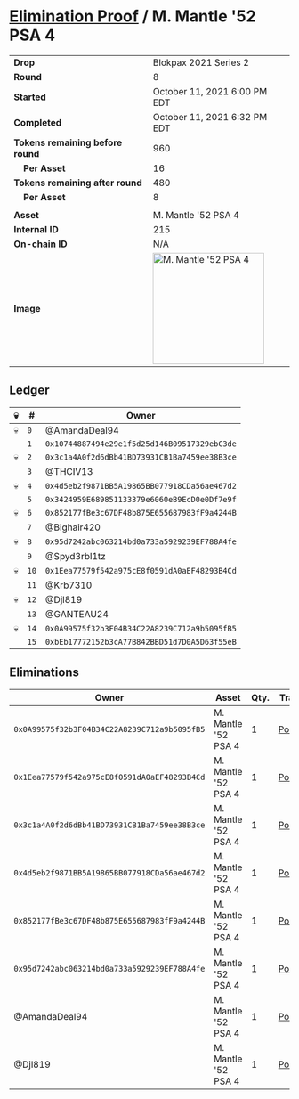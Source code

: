 # [Elimination Proof](./readme.md) / M. Mantle &#039;52 PSA 4

|||
|---|---|
| **Drop** | Blokpax 2021 Series 2 |
| **Round** | 8 |
| **Started** | October 11, 2021 6:00 PM EDT |
| **Completed** | October 11, 2021 6:32 PM EDT |
| **Tokens remaining before round** | 960 |
| **&nbsp;&nbsp;&nbsp;&nbsp;Per Asset** | 16 |
| **Tokens remaining after round** | 480 |
| **&nbsp;&nbsp;&nbsp;&nbsp;Per Asset** | 8 |
| | |
| **Asset** | M. Mantle &#039;52 PSA 4 |
| **Internal ID** | 215 |
| **On-chain ID** | N/A |
| **Image** | <img src="https://tcdn.blokpax.com/9484ebfa-6347-426d-823b-d6fcaf4c8bd0/963c51232b44ca9d7c07ae0286db0831ffe8d8a10ae69869596173bee6d2c568.jpg" height="200" alt="M. Mantle &#039;52 PSA 4" /> |

## Ledger

| 💀 | # | Owner |
| --- | --- | --- |
| 💀 | `0` | @AmandaDeal94 |
|  | `1` | `0x10744887494e29e1f5d25d146B09517329ebC3de` |
| 💀 | `2` | `0x3c1a4A0f2d6dBb41BD73931CB1Ba7459ee38B3ce` |
|  | `3` | @THCIV13 |
| 💀 | `4` | `0x4d5eb2f9871BB5A19865BB077918CDa56ae467d2` |
|  | `5` | `0x3424959E689851133379e6060eB9EcD0e0Df7e9f` |
| 💀 | `6` | `0x852177fBe3c67DF48b875E655687983fF9a4244B` |
|  | `7` | @Bighair420 |
| 💀 | `8` | `0x95d7242abc063214bd0a733a5929239EF788A4fe` |
|  | `9` | @Spyd3rbl1tz |
| 💀 | `10` | `0x1Eea77579f542a975cE8f0591dA0aEF48293B4Cd` |
|  | `11` | @Krb7310 |
| 💀 | `12` | @Djl819 |
|  | `13` | @GANTEAU24 |
| 💀 | `14` | `0x0A99575f32b3F04B34C22A8239C712a9b5095fB5` |
|  | `15` | `0xbEb17772152b3cA77B842BBD51d7D0A5D63f55eB` |


## Eliminations

| Owner | Asset | Qty. | Transaction |
| --- | --- | --- | --- |
| `0x0A99575f32b3F04B34C22A8239C712a9b5095fB5` | M. Mantle '52 PSA 4 | 1 | [Polygonscan](https://polygonscan.com/tx/0xb932889ab3fa223c4674fcd7f98ff12053ff7d640139993bcfe2a0f114b48c3b) |
| `0x1Eea77579f542a975cE8f0591dA0aEF48293B4Cd` | M. Mantle '52 PSA 4 | 1 | [Polygonscan](https://polygonscan.com/tx/0xba94ff71f997c54d755f0008063578bd73ed57b9f570769c82c06f8e6b6619f5) |
| `0x3c1a4A0f2d6dBb41BD73931CB1Ba7459ee38B3ce` | M. Mantle '52 PSA 4 | 1 | [Polygonscan](https://polygonscan.com/tx/0xa79dae4760cf17679684b488095a2be184bc00e5e9aeb79267ed728eb79bc399) |
| `0x4d5eb2f9871BB5A19865BB077918CDa56ae467d2` | M. Mantle '52 PSA 4 | 1 | [Polygonscan](https://polygonscan.com/tx/0x347182cefcf40d7a605865da9ab718be2cb4e3e42f3a82fda0f6b88091bc433d) |
| `0x852177fBe3c67DF48b875E655687983fF9a4244B` | M. Mantle '52 PSA 4 | 1 | [Polygonscan](https://polygonscan.com/tx/0xb9fef45eb1973247121441b3e8bcbcf862531565be621c53bf4e1f7a449728fb) |
| `0x95d7242abc063214bd0a733a5929239EF788A4fe` | M. Mantle '52 PSA 4 | 1 | [Polygonscan](https://polygonscan.com/tx/0xaf3b436e4a72301fd1f49717dce0f8f3115a9f2521b91e20cc5af95905b60c9c) |
| @AmandaDeal94 | M. Mantle '52 PSA 4 | 1 | [Polygonscan](https://polygonscan.com/tx/0xa93c7ca8e5ebf9f93d0acc12443a7effdfa79b3be37350ac93e468ef07dc985f) |
| @Djl819 | M. Mantle '52 PSA 4 | 1 | [Polygonscan](https://polygonscan.com/tx/0xeb2a99c79397679dec8e219043476cb2db03431a85484aae3732100446a44561) |
